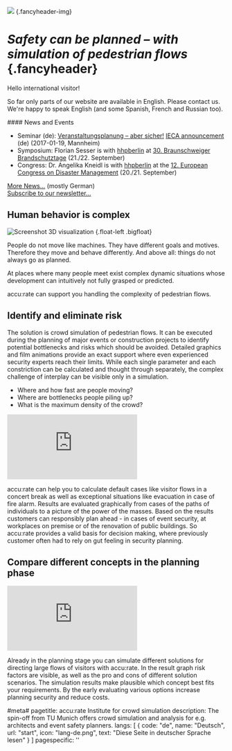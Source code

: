 ![](/img/accurate-bild-start.jpg) {.fancyheader-img}
# *Safety can be planned – with simulation of pedestrian flows* {.fancyheader}


<div class="stickynote">
<p>Hello international visitor!</p>

So far only parts of our website are available in English.
Please contact us. We're happy to speak English (and some Spanish, French and Russian too).
</div>


<div class="float-right newsbox border" markdown="1">
#### News and Events

* Seminar (de): [Veranstaltungs&shy;planung – aber sicher!](/news:2016-06-28-vortrag-workshop-siko-mannheim) [IECA announcement](http://www.ieca-mannheim.de/seminare/veranstaltungsplanung-aber-sicher-sicherheitskonzepte-fuer-gross-veranstaltungen-auf-grundlage-der-muster-versammlungsstaettenverordnung-mvstaettvo-mit-baustein-digitale-entfluchtungsanalysen/) (de) (2017-01-19, Mannheim)
* Symposium: Florian Sesser is with [hhpberlin](https://www.hhpberlin.de/) at [30. Braunschweiger Brand&shy;schutz&shy;tage](http://www.brandschutztage.info/) (21./22. September)
* Congress: Dr. Angelika Kneidl is with [hhpberlin](https://www.hhpberlin.de/) at the [12. European Congress on Disaster Management](http://www.civil-protection.com/) (20./21. September)


[More News...](/news:archiv) (mostly German)  
[Subscribe to our newsletter...](http://eepurl.com/bS5MYr)
</div>

## Human behavior is complex

![Screenshot 3D visualization](/img/homepage-screen1.png) {.float-left .bigfloat}

People do not move like machines.
They have different goals and motives.
Therefore they move and behave differently.
And above all: things do not always go as planned.

At places where many people meet exist complex dynamic situations whose development can intuitively not fully grasped or predicted.

accu:rate can support you handling the complexity of pedestrian flows.


## Identify and eliminate risk

The solution is crowd simulation of pedestrian flows.
It can be executed during the planning of major events or construction projects to identify potential bottlenecks and risks which should be avoided.
Detailed graphics and film animations provide an exact support where even experienced security experts reach their limits.
While each single parameter and each constriction can be calculated and thought through separately, the complex challenge of interplay can be visible only in a simulation. 

- Where and how fast are people moving?
- Where are bottlenecks people piling up?
- What is the maximum density of the crowd?

<div class='embed-container'><iframe src='https://www.youtube.com/embed/sw1zICjwpV4?rel=0' frameborder='0' allowfullscreen></iframe></div>

accu:rate can help you to calculate default cases like visitor flows in a concert break as well as exceptional situations like evacuation in case of fire alarm.
Results are evaluated graphically from cases of the paths of individuals to a picture of the power of the masses.
Based on the results customers can responsibly plan ahead - in cases of event security, at workplaces on premise or of the renovation of public buildings.
So accu:rate provides a valid basis for decision making, where previously customer often had to rely on gut feeling in security planning.


## Compare different concepts in the planning phase

<div class='embed-container'><iframe src='https://www.youtube.com/embed/HpRT8hqR_uI?rel=0' frameborder='0' allowfullscreen></iframe></div>

Already in the planning stage you can simulate different solutions for directing large flows of visitors
with accu:rate.
In the result graph risk factors are visible, as well as the pro and cons of different solution scenarios.
The simulation results make plausible which concept best fits your requirements.
By the early evaluating various options increase planning security and reduce costs.



#meta#
pagetitle: accu:rate Institute for crowd simulation
description: The spin-off from TU Munich offers crowd simulation and analysis for e.g. architects and event safety planners.
langs: [
    { code: "de", name: "Deutsch", url: "start", icon: "lang-de.png", text: "Diese Seite in deutscher Sprache lesen" }
]
pagespecific: '<link rel="alternate" href="http://www.accu-rate.de/" hreflang="x-default" />'

